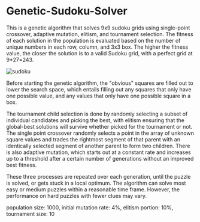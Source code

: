 # Genetic-Sudoku-Solver

This is a genetic algorithm that solves 9x9 sudoku grids using single-point crossover, adaptive mutation, elitism, and tournament selection. The fitness of each solution in the population is evaluated based on the number of unique numbers in each row, column, and 3x3 box. The higher the fitness value, the closer the solution is to a valid Sudoku grid, with a perfect grid at 9*27=243.

![sudoku](https://github.com/DanielT504/Genetic-Sudoku-Solver/assets/62156098/469fecd5-20bc-44e0-86a8-21d9810067fc)

Before starting the genetic algorithm, the "obvious" squares are filled out to lower the search space, which entails filling out any squares that only have one possible value, and any values that only have one possible square in a box.

The tournament child selection is done by randomly selecting a subset of individual candidates and picking the best, with elitism ensuring that the global-best solutions will survive whether picked for the tournament or not.
The single point crossover randomly selects a point in the array of unknown square values and trades the rightmost segment of that parent with an identically selected segment of another parent to form two children. 
There is also adaptive mutation, which starts out at a constant rate and increases up to a threshold after a certain number of generations without an improved best fitness.

These three processes are repeated over each generation, until the puzzle is solved, or gets stuck in a local optimum. The algorithm can solve most easy or medium puzzles within a reasonable time frame. However, the performance on hard puzzles with fewer clues may vary.

population size: 1000,
initial mutation rate: 4%,
elitism portion: 10%,
tournament size: 10
